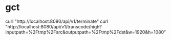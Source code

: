 # gct


curl "http://localhost:8080/api/v1/terminate"
curl "http://localhost:8080/api/v1/transcode/high?inputpath=%2Ftmp%2Fsrc&outputpath=%2Ftmp%2Fdst&w=1920&h=1080"
